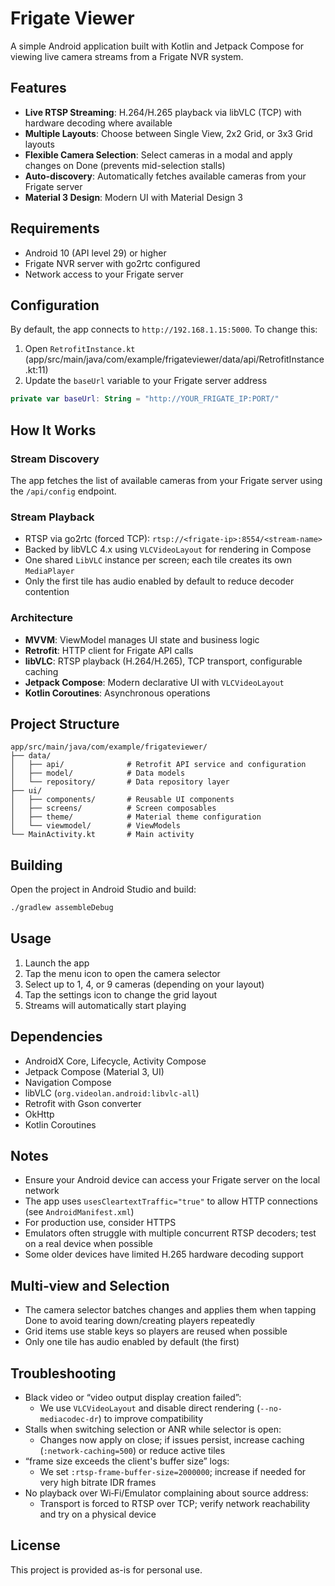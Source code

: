 # Frigate Viewer

A simple Android application built with Kotlin and Jetpack Compose for viewing live camera streams from a Frigate NVR system.

## Features

- **Live RTSP Streaming**: H.264/H.265 playback via libVLC (TCP) with hardware decoding where available
- **Multiple Layouts**: Choose between Single View, 2x2 Grid, or 3x3 Grid layouts
- **Flexible Camera Selection**: Select cameras in a modal and apply changes on Done (prevents mid-selection stalls)
- **Auto-discovery**: Automatically fetches available cameras from your Frigate server
- **Material 3 Design**: Modern UI with Material Design 3

## Requirements

- Android 10 (API level 29) or higher
- Frigate NVR server with go2rtc configured
- Network access to your Frigate server

## Configuration

By default, the app connects to `http://192.168.1.15:5000`. To change this:

1. Open `RetrofitInstance.kt` (app/src/main/java/com/example/frigateviewer/data/api/RetrofitInstance.kt:11)
2. Update the `baseUrl` variable to your Frigate server address

```kotlin
private var baseUrl: String = "http://YOUR_FRIGATE_IP:PORT/"
```

## How It Works

### Stream Discovery

The app fetches the list of available cameras from your Frigate server using the `/api/config` endpoint.

### Stream Playback

- RTSP via go2rtc (forced TCP): `rtsp://<frigate-ip>:8554/<stream-name>`
- Backed by libVLC 4.x using `VLCVideoLayout` for rendering in Compose
- One shared `LibVLC` instance per screen; each tile creates its own `MediaPlayer`
- Only the first tile has audio enabled by default to reduce decoder contention

### Architecture

- **MVVM**: ViewModel manages UI state and business logic
- **Retrofit**: HTTP client for Frigate API calls
- **libVLC**: RTSP playback (H.264/H.265), TCP transport, configurable caching
- **Jetpack Compose**: Modern declarative UI with `VLCVideoLayout`
- **Kotlin Coroutines**: Asynchronous operations

## Project Structure

```
app/src/main/java/com/example/frigateviewer/
├── data/
│   ├── api/              # Retrofit API service and configuration
│   ├── model/            # Data models
│   └── repository/       # Data repository layer
├── ui/
│   ├── components/       # Reusable UI components
│   ├── screens/          # Screen composables
│   ├── theme/            # Material theme configuration
│   └── viewmodel/        # ViewModels
└── MainActivity.kt       # Main activity
```

## Building

Open the project in Android Studio and build:

```bash
./gradlew assembleDebug
```

## Usage

1. Launch the app
2. Tap the menu icon to open the camera selector
3. Select up to 1, 4, or 9 cameras (depending on your layout)
4. Tap the settings icon to change the grid layout
5. Streams will automatically start playing

## Dependencies

- AndroidX Core, Lifecycle, Activity Compose
- Jetpack Compose (Material 3, UI)
- Navigation Compose
- libVLC (`org.videolan.android:libvlc-all`)
- Retrofit with Gson converter
- OkHttp
- Kotlin Coroutines

## Notes

- Ensure your Android device can access your Frigate server on the local network
- The app uses `usesCleartextTraffic="true"` to allow HTTP connections (see `AndroidManifest.xml`)
- For production use, consider HTTPS
- Emulators often struggle with multiple concurrent RTSP decoders; test on a real device when possible
- Some older devices have limited H.265 hardware decoding support

## Multi‑view and Selection

- The camera selector batches changes and applies them when tapping Done to avoid tearing down/creating players repeatedly
- Grid items use stable keys so players are reused when possible
- Only one tile has audio enabled by default (the first)

## Troubleshooting

- Black video or “video output display creation failed”:
  - We use `VLCVideoLayout` and disable direct rendering (`--no-mediacodec-dr`) to improve compatibility
- Stalls when switching selection or ANR while selector is open:
  - Changes now apply on close; if issues persist, increase caching (`:network-caching=500`) or reduce active tiles
- “frame size exceeds the client's buffer size” logs:
  - We set `:rtsp-frame-buffer-size=2000000`; increase if needed for very high bitrate IDR frames
- No playback over Wi‑Fi/Emulator complaining about source address:
  - Transport is forced to RTSP over TCP; verify network reachability and try on a physical device

## License

This project is provided as-is for personal use.
